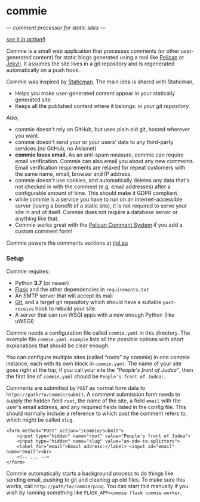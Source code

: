 commie
======

*— comment processor for static sites —*

*[see it in action!](https://tjol.eu/blog/commie.html)*)

Commie is a small web application that processes comments (or other
user-generated content) for static blogs generated  using a tool like
[Pelican][plcn] or [Jekyll][jkrb]. It assumes the site lives in a git
repository and is regenerated automatically on a push hook.

Commie was inspired by [Staticman][sm]. The main idea is
shared with Staticman,

 * Helps you make user-generated content appear in your statically generated
   site.
 * Keeps all the published content where it belongs: *in your git repository.*

*Also,*

 * commie doesn't rely on GitHub, but uses plain old git, hosted wherever you
   want.
 * commie doesn't send your or your users' data to any third-party services
   (no GitHub, no Akismet)
 * **commie loves email.** As an anti-spam measure, commie can require email
   verification. Commie can also email you about any new comments. Email
   verification requirements are relaxed for repeat customers with the same
   name, email, browser and IP address.
 * commie doesn't use cookies, and automatically deletes any data that's not
   checked in with the comment (e.g. email addresses) after a configurable
   amount of time. This should make it GDPR compliant.
 * while commie is a service you have to run on an internet-accessible server 
   (losing a benefit of a static site), it is not required to serve your site
   in and of itself. Commie does not require a database server or anything like
   that.
 * Commie works great with the [Pelican Comment System][PCS] if you add a custom
   comment form!

Commie powers the comments sections at [tjol.eu](https://tjol.eu)

[plcn]: https://blog.getpelican.com/
[jkrb]: https://jekyllrb.com/
[sm]: https://staticman.net/
[PCS]: https://github.com/getpelican/pelican-plugins/tree/master/pelican_comment_system

### Setup

Commie requires:

 * Python **3.7** (or newer)
 * [Flask](http://flask.pocoo.org/) and the other dependencies in `requirements.txt`
 * An SMTP server that will accept its mail
 * [Git](https://git-scm.com/), and a target git repository which should have a
   suitable `post-receive` hook to rebuild your site.
 * A server that can run WSGI apps with a new enough Python (like uWSGI)

Commie needs a configuration file called `commie.yaml` in this directory. The
example file `commie.yaml.example` lists all the possible options with short
explanations that should be clear enough.

You can configure multiple sites (called “roots” by commie) in one commie
instance, each with its own block in `commie.yaml`. The name of your site goes
right at the top; if you call your site the *“People's front of Judea”*, then
the first line of `commie.yaml` should be `People's front of Judea:`. 

Comments are submitted by `POST` as normal form data to
`https://path/to/commie/submit`. A comment submission form needs to supply the
hidden field `root`, the name of the site, a field `email` with the user's email
address, and any required fields listed in the config file. This should normally
include a reference to which post the comment refers to, which might be called
`slug`.

    <form method="POST" action="/commie/submit">
        <input type="hidden" name="root" value="People's front of Judea">
        <input type="hidden" name="slug" value="an-ode-to-splitters">
        <label for="email">Email address:</label> <input id="email" name="email"><br>
        <!-- ... -->
    </form>

Commie automatically starts a background process to do things like sending email,
pushing to git and cleaning up old files. To make sure this works, call
`http://path/to/commie/ping`. You can start this manually if you wish by running
something like `FLASK_APP=commie flask commie-worker`.
